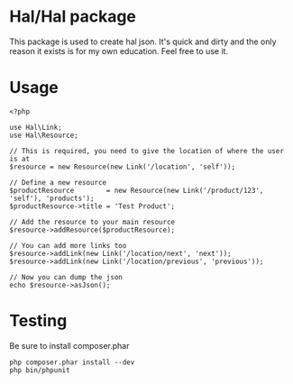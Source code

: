 # Hal/Hal package

This package is used to create hal json. It's quick and dirty and the only
reason it exists is for my own education. Feel free to use it.

# Usage

    <?php

    use Hal\Link;
    use Hal\Resource;

    // This is required, you need to give the location of where the user is at
    $resource = new Resource(new Link('/location', 'self'));

    // Define a new resource
    $productResource        = new Resource(new Link('/product/123', 'self'), 'products');
    $productResource->title = 'Test Product';

    // Add the resource to your main resource
    $resource->addResource($productResource);

    // You can add more links too
    $resource->addLink(new Link('/location/next', 'next'));
    $resource->addLink(new Link('/location/previous', 'previous'));

    // Now you can dump the json
    echo $resource->asJson();

# Testing

Be sure to install composer.phar

    php composer.phar install --dev
    php bin/phpunit
